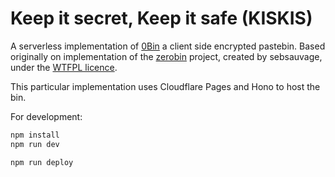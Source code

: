 # Keep it secret, Keep it safe (KISKIS)

A serverless implementation of [0Bin](https://github.com/Tygs/0bin) a client side encrypted pastebin. Based originally on implementation of the [zerobin](https://github.com/sebsauvage/ZeroBin/) project, created by sebsauvage, under the [WTFPL licence](http://en.wikipedia.org/wiki/WTFPL).

This particular implementation uses Cloudflare Pages and Hono to host the bin. 

For development:

```txt
npm install
npm run dev
```

```txt
npm run deploy
```
